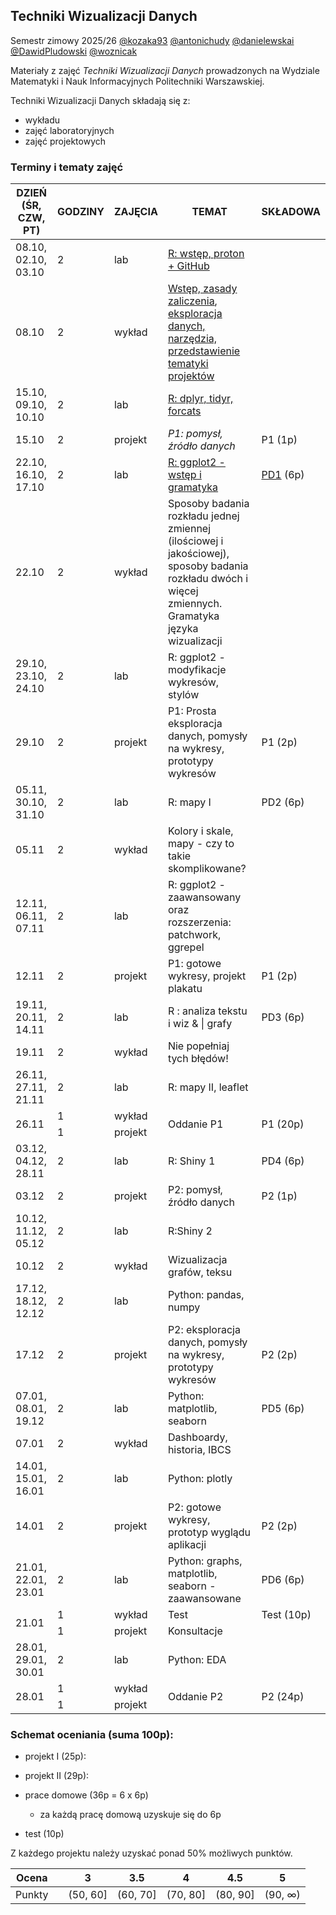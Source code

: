 ## Techniki Wizualizacji Danych

Semestr zimowy 2025/26 [@kozaka93](https://github.com/kozaka93) [@antonichudy](https://github.com/antonichudy) [@danielewskai](https://github.com/danielewskai) [@DawidPludowski](https://github.com/DawidPludowski) [@woznicak](https://github.com/woznicak)

Materiały z zajęć *Techniki Wizualizacji Danych* prowadzonych na Wydziale Matematyki i Nauk Informacyjnych Politechniki Warszawskiej.

Techniki Wizualizacji Danych składają się z:

-   wykładu
-   zajęć laboratoryjnych
-   zajęć projektowych

### Terminy i tematy zajęć 

<table class="tg"><thead>
  <tr>
    <th class="tg-7btt">DZIEŃ (ŚR, CZW, PT)</th>
    <th class="tg-7btt">GODZINY</th>
    <th class="tg-7btt">ZAJĘCIA</th>
    <th class="tg-7btt">TEMAT</th>
    <th class="tg-7btt">SKŁADOWA</th>
  </tr></thead>
<tbody>
  <tr>
    <td class="tg-c3ow">08.10, 02.10, 03.10</td>
    <td class="tg-c3ow">2</td>
    <td class="tg-c3ow">lab</td>
    <td class="tg-c3ow"><a href="https://github.com/kozaka93/2025Z-DataVisualizationTechniques/tree/main/labs/lab01">R: wstęp, proton + GitHub</a></td>
    <td class="tg-c3ow"></td>
  </tr>
  <tr>
    <td class="tg-c3ow">08.10</td>
    <td class="tg-c3ow">2</td>
    <td class="tg-c3ow">wykład</td>
    <td class="tg-c3ow"><a href="https://github.com/kozaka93/2025Z-DataVisualizationTechniques/blob/main/lectures/L01-Intro.pdf">Wstęp, zasady zaliczenia</a>, <a href="https://github.com/kozaka93/2025Z-DataVisualizationTechniques/blob/main/lectures/L01-DataViz.pdf">eksploracja danych, narzędzia, przedstawienie tematyki projektów</a></td>
    <td class="tg-c3ow"></td>
  </tr>
  <tr>
    <td class="tg-c3ow">15.10, 09.10, 10.10</td>
    <td class="tg-c3ow">2</td>
    <td class="tg-c3ow">lab</td>
    <td class="tg-c3ow"><a href="https://github.com/kozaka93/2025Z-DataVisualizationTechniques/tree/main/labs/lab02">R: dplyr, tidyr, forcats</a></td>
    <td class="tg-c3ow"></td>
  </tr>
  <tr>
    <td class="tg-c3ow">15.10</td>
    <td class="tg-c3ow">2</td>
    <td class="tg-c3ow">projekt</td>
    <td class="tg-c3ow"><i>P1: pomysł, źródło danych</i></td>
    <td class="tg-c3ow">P1 (1p)</td>
  </tr>
  <tr>
    <td class="tg-c3ow">22.10, 16.10, 17.10</td>
    <td class="tg-c3ow">2</td>
    <td class="tg-c3ow">lab</td>
    <td class="tg-c3ow"><a href="https://github.com/kozaka93/2025Z-DataVisualizationTechniques/tree/main/labs/lab03">R: ggplot2 - wstęp i gramatyka</a></td>
    <td class="tg-c3ow"><a href="https://github.com/kozaka93/2025Z-DataVisualizationTechniques/issues/65">PD1</a> (6p)</td>
  </tr>
  <tr>
    <td class="tg-c3ow">22.10</td>
    <td class="tg-c3ow">2</td>
    <td class="tg-c3ow">wykład</td>
    <td class="tg-c3ow">Sposoby badania rozkładu jednej zmiennej (ilościowej i jakościowej), sposoby badania rozkładu dwóch i więcej zmiennych. Gramatyka języka wizualizacji</td>
    <td class="tg-c3ow"></td>
  </tr>
  <tr>
    <td class="tg-c3ow">29.10, 23.10, 24.10</td>
    <td class="tg-c3ow">2</td>
    <td class="tg-c3ow">lab</td>
    <td class="tg-c3ow">R: ggplot2 - modyfikacje wykresów, stylów</td>
    <td class="tg-c3ow"></td>
  </tr>
  <tr>
    <td class="tg-c3ow">29.10</td>
    <td class="tg-c3ow">2</td>
    <td class="tg-c3ow">projekt</td>
    <td class="tg-c3ow">P1: Prosta eksploracja danych, pomysły na wykresy, prototypy wykresów </td>
    <td class="tg-c3ow">P1 (2p)</td>
  </tr>
  <tr>
    <td class="tg-c3ow">05.11, 30.10, 31.10</td>
    <td class="tg-c3ow">2</td>
    <td class="tg-c3ow">lab</td>
    <td class="tg-c3ow">R: mapy I</td>
    <td class="tg-c3ow">PD2 (6p)</td>
  </tr>
  <tr>
    <td class="tg-c3ow">05.11</td>
    <td class="tg-c3ow">2</td>
    <td class="tg-c3ow">wykład</td>
    <td class="tg-c3ow">Kolory i skale, mapy - czy to takie skomplikowane?</td>
    <td class="tg-c3ow"></td>
  </tr>
  <tr>
    <td class="tg-c3ow"> 12.11, 06.11, 07.11</td>
    <td class="tg-c3ow">2</td>
    <td class="tg-c3ow">lab</td>
    <td class="tg-c3ow">R: ggplot2 - zaawansowany oraz rozszerzenia: patchwork, ggrepel</td>
    <td class="tg-c3ow"></td>
  </tr>
  <tr>
    <td class="tg-c3ow">12.11</td>
    <td class="tg-c3ow">2</td>
    <td class="tg-c3ow">projekt</td>
    <td class="tg-c3ow">P1: gotowe wykresy, projekt plakatu </td>
    <td class="tg-c3ow">P1 (2p)</td>
  </tr>
  <tr>
    <td class="tg-c3ow">19.11, 20.11, 14.11</td>
    <td class="tg-c3ow">2</td>
    <td class="tg-c3ow">lab</td>
    <td class="tg-c3ow">R : analiza tekstu i wiz &amp; | grafy</td>
    <td class="tg-c3ow">PD3 (6p)</td>
  </tr>
  <tr>
    <td class="tg-c3ow">19.11</td>
    <td class="tg-c3ow">2</td>
    <td class="tg-c3ow">wykład</td>
    <td class="tg-c3ow">Nie popełniaj tych błędów!</td>
    <td class="tg-c3ow"></td>
  </tr>
  <tr>
    <td class="tg-c3ow">26.11, 27.11, 21.11</td>
    <td class="tg-c3ow">2</td>
    <td class="tg-c3ow">lab</td>
    <td class="tg-c3ow">R: mapy II, leaflet</td>
    <td class="tg-c3ow"></td>
  </tr>
  <tr>
    <td class="tg-c3ow" rowspan="2">26.11</td>
    <td class="tg-c3ow">1</td>
    <td class="tg-c3ow">wykład</td>
    <td class="tg-c3ow" rowspan="2">Oddanie P1</td>
    <td class="tg-c3ow" rowspan="2">P1 (20p)</td>
  </tr>
  <tr>
    <td class="tg-c3ow">1</td>
    <td class="tg-c3ow">projekt</td>
  </tr>
  <tr>
    <td class="tg-c3ow">03.12, 04.12, 28.11</td>
    <td class="tg-c3ow">2</td>
    <td class="tg-c3ow">lab</td>
    <td class="tg-c3ow">R: Shiny 1</td>
    <td class="tg-c3ow">PD4 (6p)</td>
  </tr>
  <tr>
    <td class="tg-c3ow">03.12</td>
    <td class="tg-c3ow">2</td>
    <td class="tg-c3ow">projekt</td>
    <td class="tg-c3ow">P2: pomysł, źródło danych</td>
    <td class="tg-c3ow">P2 (1p)</td>
  </tr>
  <tr>
    <td class="tg-c3ow">10.12, 11.12, 05.12</td>
    <td class="tg-c3ow">2</td>
    <td class="tg-c3ow">lab</td>
    <td class="tg-c3ow">R:Shiny 2</td>
    <td class="tg-c3ow"></td>
  </tr>
  <tr>
    <td class="tg-c3ow">10.12</td>
    <td class="tg-c3ow">2</td>
    <td class="tg-c3ow">wykład</td>
    <td class="tg-c3ow">Wizualizacja grafów, teksu</td>
    <td class="tg-c3ow"></td>
  </tr>
  <tr>
    <td class="tg-c3ow">17.12, 18.12, 12.12</td>
    <td class="tg-c3ow">2</td>
    <td class="tg-c3ow">lab</td>
    <td class="tg-c3ow">Python: pandas, numpy</td>
    <td class="tg-c3ow"></td>
  </tr>
  <tr>
    <td class="tg-c3ow">17.12</td>
    <td class="tg-c3ow">2</td>
    <td class="tg-c3ow">projekt</td>
    <td class="tg-c3ow">P2: eksploracja danych, pomysły na wykresy, prototypy wykresów</td>
    <td class="tg-c3ow">P2 (2p)</td>
  </tr>
  <tr>
    <td class="tg-c3ow">07.01, 08.01, 19.12</td>
    <td class="tg-c3ow">2</td>
    <td class="tg-c3ow">lab</td>
    <td class="tg-c3ow">Python: matplotlib, seaborn</td>
    <td class="tg-c3ow">PD5 (6p)</td>
  </tr>
  <tr>
    <td class="tg-c3ow">07.01</td>
    <td class="tg-c3ow">2</td>
    <td class="tg-c3ow">wykład</td>
    <td class="tg-c3ow">Dashboardy, historia, IBCS</td>
    <td class="tg-c3ow"></td>
  </tr>
  <tr>
    <td class="tg-c3ow">14.01, 15.01, 16.01</td>
    <td class="tg-c3ow">2</td>
    <td class="tg-c3ow">lab</td>
    <td class="tg-c3ow">Python: plotly</td>
    <td class="tg-c3ow"></td>
  </tr>
  <tr>
    <td class="tg-c3ow">14.01</td>
    <td class="tg-c3ow">2</td>
    <td class="tg-c3ow">projekt</td>
    <td class="tg-c3ow">P2: gotowe wykresy, prototyp wyglądu aplikacji</td>
    <td class="tg-c3ow">P2 (2p)</td>
  </tr>
  <tr>
    <td class="tg-c3ow">21.01, 22.01, 23.01</td>
    <td class="tg-c3ow">2</td>
    <td class="tg-c3ow">lab</td>
    <td class="tg-c3ow">Python: graphs, matplotlib, seaborn - zaawansowane</td>
    <td class="tg-c3ow">PD6 (6p)</td>
  </tr>
  <tr>
    <td class="tg-c3ow" rowspan="2">21.01</td>
    <td class="tg-c3ow">1</td>
    <td class="tg-c3ow">wykład</td>
    <td class="tg-c3ow">Test</td>
    <td class="tg-c3ow">Test (10p)</td>
  </tr>
  <tr>
    <td class="tg-c3ow">1</td>
    <td class="tg-c3ow">projekt</td>
    <td class="tg-c3ow">Konsultacje</td>
    <td class="tg-c3ow"></td>
  </tr>
  <tr>
    <td class="tg-c3ow">28.01, 29.01, 30.01</td>
    <td class="tg-c3ow">2</td>
    <td class="tg-c3ow">lab</td>
    <td class="tg-c3ow">Python: EDA</td>
    <td class="tg-c3ow"></td>
  </tr>
  <tr>
    <td class="tg-c3ow" rowspan="2">28.01</td>
    <td class="tg-c3ow">1</td>
    <td class="tg-c3ow">wykład</td>
    <td class="tg-c3ow" rowspan="2">Oddanie P2</td>
    <td class="tg-c3ow" rowspan="2">P2 (24p)</td>
  </tr>
  <tr>
    <td class="tg-c3ow">1</td>
    <td class="tg-c3ow">projekt</td>
  </tr>
</tbody></table>


### Schemat oceniania (suma 100p):

- projekt I (25p):

- projekt II (29p):

- prace domowe (36p = 6 x 6p)
	- za każdą pracę domową uzyskuje się do 6p

- test (10p)
    
    
Z każdego projektu należy uzyskać ponad 50% możliwych punktów.

| Ocena |  | 3 | 3.5 | 4 | 4.5 | 5 |
|:---:| :---: |:---:|:---:|:---:|:---:|:---:|
| Punkty |  | (50, 60] | (60, 70] | (70, 80] | (80, 90] | (90, ∞) |

